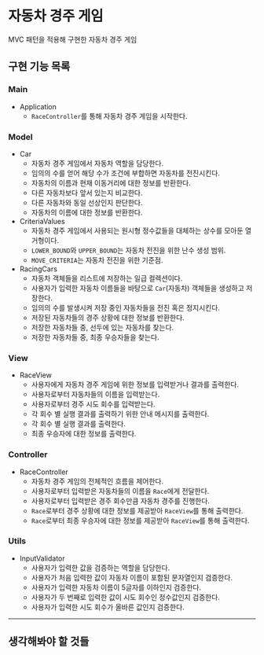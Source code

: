 # 자동차 경주 게임

MVC 패턴을 적용해 구현한 자동차 경주 게임

## 구현 기능 목록

### Main

* Application
    * `RaceController`를 통해 자동차 경주 게임을 시작한다.

### Model

* Car
    * 자동차 경주 게임에서 자동차 역할을 담당한다.
    * 임의의 수를 얻어 해당 수가 조건에 부합하면 자동차를 전진시킨다.
    * 자동차의 이름과 현재 이동거리에 대한 정보를 반환한다.
    * 다른 자동차보다 앞서 있는지 비교한다.
    * 다른 자동차와 동일 선상인지 판단한다.
    * 자동차의 이름에 대한 정보를 반환한다.
* CriteriaValues
    * 자동차 경주 게임에서 사용되는 원시형 정수값들을 대체하는 상수를 모아둔 열거형이다.
    * `LOWER_BOUND`와 `UPPER_BOUND`는 자동차 전진을 위한 난수 생성 범위.
    * `MOVE_CRITERIA`는 자동차 전진을 위한 기준점.
* RacingCars
    * 자동차 객체들을 리스트에 저장하는 일급 컬렉션이다.
    * 사용자가 입력한 자동차 이름들을 바탕으로 `Car`(자동차) 객체들을 생성하고 저장한다.
    * 임의의 수를 발생시켜 저장 중인 자동차들을 전진 혹은 정지시킨다.
    * 저장된 자동차들의 경주 상황에 대한 정보를 반환한다.
    * 저장한 자동차들 중, 선두에 있는 자동차를 찾는다.
    * 저장한 자동차들 중, 최종 우승자들을 찾는다.

### View

* RaceView
    * 사용자에게 자동차 경주 게임에 위한 정보를 입력받거나 결과를 출력한다.
    * 사용자로부터 자동차들의 이름을 입력받는다.
    * 사용자로부터 경주 시도 회수를 입력받는다.
    * 각 회수 별 실행 결과를 출력하기 위한 안내 메시지를 출력한다.
    * 각 회수 별 실행 결과를 출력한다.
    * 최종 우승자에 대한 정보를 출력한다.

### Controller

* RaceController
    * 자동차 경주 게임의 전체적인 흐름을 제어한다.
    * 사용자로부터 입력받은 자동차들의 이름을 `Race`에게 전달한다.
    * 사용자로부터 입력받은 경주 회수만큼 자동차 경주를 진행한다.
    * `Race`로부터 경주 상황에 대한 정보를 제공받아 `RaceView`를 통해 출력한다.
    * `Race`로부터 최종 우승자에 대한 정보를 제공받아 `RaceView`를 통해 출력한다.

### Utils

* InputValidator
    * 사용자가 입력한 값을 검증하는 역할을 담당한다.
    * 사용자가 처음 입력한 값이 자동차 이름이 포함된 문자열인지 검증한다.
    * 사용자가 입력한 자동차 이름이 5글자를 이하인지 검증한다.
    * 사용자가 두 번째로 입력한 값이 시도 회수인 정수값인지 검증한다.
    * 사용자가 입력한 시도 회수가 올바른 값인지 검증한다.

---

## 생각해봐야 할 것들

